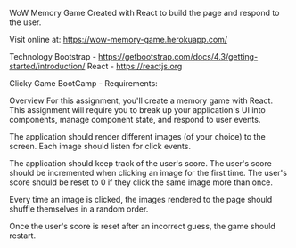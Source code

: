 ﻿WoW Memory Game
Created with React
to build the page and respond to the user.

Visit online at: https://wow-memory-game.herokuapp.com/

Technology
Bootstrap - https://getbootstrap.com/docs/4.3/getting-started/introduction/
React - https://reactjs.org











Clicky Game BootCamp - Requirements:

Overview
For this assignment, you'll create a memory game with React. This assignment will require you to break up your application's UI into components, manage component state, and respond to user events.

The application should render different images (of your choice) to the screen. Each image should listen for click events.

The application should keep track of the user's score. The user's score should be incremented when clicking an image for the first time. The user's score should be reset to 0 if they click the same image more than once.

Every time an image is clicked, the images rendered to the page should shuffle themselves in a random order.

Once the user's score is reset after an incorrect guess, the game should restart.
